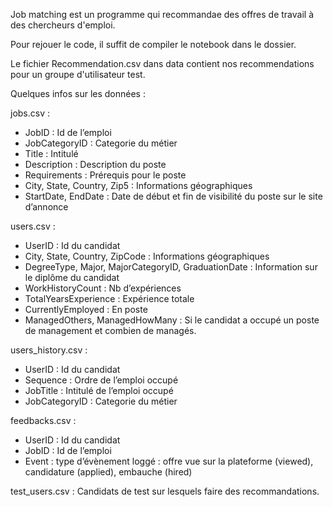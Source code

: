Job matching est un programme qui recommandae des offres de travail  à des chercheurs d'emploi.

Pour rejouer le code, il suffit de compiler le notebook dans le dossier.

Le fichier Recommendation.csv dans data contient nos recommendations pour un groupe d'utilisateur test.

Quelques infos sur les données :



jobs.csv :
- JobID : Id de l’emploi
- JobCategoryID : Categorie du métier
- Title : Intitulé
- Description : Description du poste
- Requirements : Prérequis pour le poste
- City, State, Country, Zip5 : Informations géographiques
- StartDate, EndDate : Date de début et fin de visibilité du poste sur le site d’annonce

users.csv :
- UserID : Id du candidat
- City, State, Country, ZipCode : Informations géographiques
- DegreeType, Major, MajorCategoryID, GraduationDate : Information sur le
diplôme du candidat
- WorkHistoryCount : Nb d’expériences
- TotalYearsExperience : Expérience totale
- CurrentlyEmployed : En poste
- ManagedOthers, ManagedHowMany : Si le candidat a occupé un poste de
management et combien de managés.

users_history.csv :
- UserID : Id du candidat
- Sequence : Ordre de l’emploi occupé
- JobTitle : Intitulé de l’emploi occupé
- JobCategoryID : Categorie du métier

feedbacks.csv :
- UserID : Id du candidat
- JobID : Id de l’emploi
- Event : type d’évènement loggé : offre vue sur la plateforme (viewed), candidature
(applied), embauche (hired)

test_users.csv : Candidats de test sur lesquels faire des recommandations.

